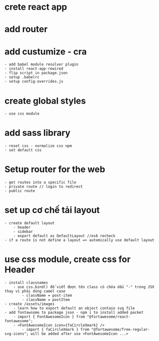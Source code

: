 # crete react app
# add router
# add custumize - cra
    - add babel module resolver plugin
    - install react-app-rewired
    - flip script in package.json
    - setup .babelrc
    - setup config-overrides.js
# create global styles
    - use css module
# add sass library
    - reset css - normalize css npm
    - set default css
# Setup router for the web
    - get routes into a specific file
    - private route // login to redirect
    - public route
# set up cơ chế tải layout
    - create default layout
        - header
        - sidebar
        - export default as DefaultLayout //es6 recheck
    - if a route is not define a layout => automically use default layout
# use css module, create css for Header
    - install classnames
        - use css.bind() để viết được tên class có chứa dấu "-" trong JSX thay vì phải dùng camel case
            - className = post-item
            - className = postItem
    - create /assets/images
        - learn how to export default an object contain svg file
    - add fontawsome to package json - npm i to install added packet
        - import { FontAwesomeIcon } from "@fortawesome/react-fontawesome";
        - <FontAwesomeIcon icon={faCircleXmark} />
            - import { faCircleXmark } from "@fortawesome/free-regular-svg-icons"; will be added after use <FontAwesomeIcon ...>

